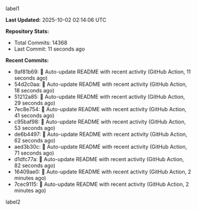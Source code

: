 
label1 
<!-- ACTIVITY_START -->
**Last Updated:** 2025-10-02 02:14:06 UTC

**Repository Stats:**
- Total Commits: 14368
- Last Commit: 11 seconds ago

**Recent Commits:**
- 9af81b69: 🤖 Auto-update README with recent activity (GitHub Action, 11 seconds ago)
- 54d2c0aa: 🤖 Auto-update README with recent activity (GitHub Action, 18 seconds ago)
- 51212a85: 🤖 Auto-update README with recent activity (GitHub Action, 29 seconds ago)
- 7ec8e754: 🤖 Auto-update README with recent activity (GitHub Action, 41 seconds ago)
- c95baf98: 🤖 Auto-update README with recent activity (GitHub Action, 53 seconds ago)
- de6b4497: 🤖 Auto-update README with recent activity (GitHub Action, 62 seconds ago)
- aed3b30c: 🤖 Auto-update README with recent activity (GitHub Action, 71 seconds ago)
- d1dfc77a: 🤖 Auto-update README with recent activity (GitHub Action, 82 seconds ago)
- 16409ae0: 🤖 Auto-update README with recent activity (GitHub Action, 2 minutes ago)
- 7cec9115: 🤖 Auto-update README with recent activity (GitHub Action, 2 minutes ago)
<!-- ACTIVITY_END -->

label2
